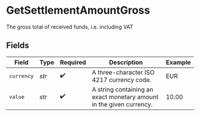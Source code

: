 # GetSettlementAmountGross

The gross total of received funds, i.e. including VAT


## Fields

| Field                                                               | Type                                                                | Required                                                            | Description                                                         | Example                                                             |
| ------------------------------------------------------------------- | ------------------------------------------------------------------- | ------------------------------------------------------------------- | ------------------------------------------------------------------- | ------------------------------------------------------------------- |
| `currency`                                                          | *str*                                                               | :heavy_check_mark:                                                  | A three-character ISO 4217 currency code.                           | EUR                                                                 |
| `value`                                                             | *str*                                                               | :heavy_check_mark:                                                  | A string containing an exact monetary amount in the given currency. | 10.00                                                               |